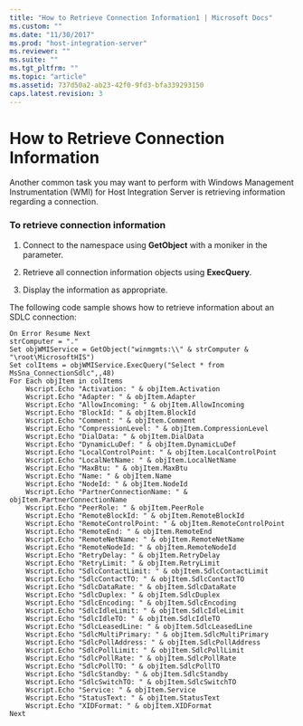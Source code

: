 ```yaml
---
title: "How to Retrieve Connection Information1 | Microsoft Docs"
ms.custom: ""
ms.date: "11/30/2017"
ms.prod: "host-integration-server"
ms.reviewer: ""
ms.suite: ""
ms.tgt_pltfrm: ""
ms.topic: "article"
ms.assetid: 737d50a2-ab23-42f0-9fd3-bfa339293150
caps.latest.revision: 3
---
```

# How to Retrieve Connection Information
Another common task you may want to perform with Windows Management Instrumentation (WMI) for Host Integration Server is retrieving information regarding a connection.  
  
### To retrieve connection information  
  
1.  Connect to the namespace using **GetObject** with a moniker in the parameter.  
  
2.  Retrieve all connection information objects using **ExecQuery**.  
  
3.  Display the information as appropriate.  
  
 The following code sample shows how to retrieve information about an SDLC connection:  
  
```  
On Error Resume Next  
strComputer = "."  
Set objWMIService = GetObject("winmgmts:\\" & strComputer & "\root\MicrosoftHIS")  
Set colItems = objWMIService.ExecQuery("Select * from MsSna_ConnectionSdlc",,48)  
For Each objItem in colItems  
    Wscript.Echo "Activation: " & objItem.Activation  
    Wscript.Echo "Adapter: " & objItem.Adapter  
    Wscript.Echo "AllowIncoming: " & objItem.AllowIncoming  
    Wscript.Echo "BlockId: " & objItem.BlockId  
    Wscript.Echo "Comment: " & objItem.Comment  
    Wscript.Echo "CompressionLevel: " & objItem.CompressionLevel  
    Wscript.Echo "DialData: " & objItem.DialData  
    Wscript.Echo "DynamicLuDef: " & objItem.DynamicLuDef  
    Wscript.Echo "LocalControlPoint: " & objItem.LocalControlPoint  
    Wscript.Echo "LocalNetName: " & objItem.LocalNetName  
    Wscript.Echo "MaxBtu: " & objItem.MaxBtu  
    Wscript.Echo "Name: " & objItem.Name  
    Wscript.Echo "NodeId: " & objItem.NodeId  
    Wscript.Echo "PartnerConnectionName: " & objItem.PartnerConnectionName  
    Wscript.Echo "PeerRole: " & objItem.PeerRole  
    Wscript.Echo "RemoteBlockId: " & objItem.RemoteBlockId  
    Wscript.Echo "RemoteControlPoint: " & objItem.RemoteControlPoint  
    Wscript.Echo "RemoteEnd: " & objItem.RemoteEnd  
    Wscript.Echo "RemoteNetName: " & objItem.RemoteNetName  
    Wscript.Echo "RemoteNodeId: " & objItem.RemoteNodeId  
    Wscript.Echo "RetryDelay: " & objItem.RetryDelay  
    Wscript.Echo "RetryLimit: " & objItem.RetryLimit  
    Wscript.Echo "SdlcContactLimit: " & objItem.SdlcContactLimit  
    Wscript.Echo "SdlcContactTO: " & objItem.SdlcContactTO  
    Wscript.Echo "SdlcDataRate: " & objItem.SdlcDataRate  
    Wscript.Echo "SdlcDuplex: " & objItem.SdlcDuplex  
    Wscript.Echo "SdlcEncoding: " & objItem.SdlcEncoding  
    Wscript.Echo "SdlcIdleLimit: " & objItem.SdlcIdleLimit  
    Wscript.Echo "SdlcIdleTO: " & objItem.SdlcIdleTO  
    Wscript.Echo "SdlcLeasedLine: " & objItem.SdlcLeasedLine  
    Wscript.Echo "SdlcMultiPrimary: " & objItem.SdlcMultiPrimary  
    Wscript.Echo "SdlcPollAddress: " & objItem.SdlcPollAddress  
    Wscript.Echo "SdlcPollLimit: " & objItem.SdlcPollLimit  
    Wscript.Echo "SdlcPollRate: " & objItem.SdlcPollRate  
    Wscript.Echo "SdlcPollTO: " & objItem.SdlcPollTO  
    Wscript.Echo "SdlcStandby: " & objItem.SdlcStandby  
    Wscript.Echo "SdlcSwitchTO: " & objItem.SdlcSwitchTO  
    Wscript.Echo "Service: " & objItem.Service  
    Wscript.Echo "StatusText: " & objItem.StatusText  
    Wscript.Echo "XIDFormat: " & objItem.XIDFormat  
Next  
  
```